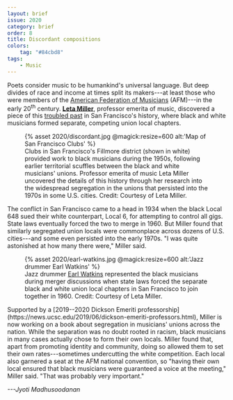 ```yaml
---
layout: brief
issue: 2020
category: brief
order: 8
title: Discordant compositions
colors:
    tag: "#84cbd8"
tags:
    - Music
---
```

Poets consider music to be humankind's universal language. But deep
divides of race and income at times split its makers---at least those
who were members of the [American Federation of
Musicians](https://www.afm.org/) (AFM)---in the early 20<sup>th</sup> century.
[**Leta Miller**](https://music.ucsc.edu/people/leta-miller), professor
emerita of music, discovered a piece of this [troubled
past](https://www.cambridge.org/core/journals/journal-of-the-society-for-american-music/article/racial-segregation-and-the-san-francisco-musicians-union-192360/AF0DDC13BFB01F3B76E11C881103F85B)
in San Francisco's history, where black and white musicians formed
separate, competing union local chapters.
<figure class="right">
  {% asset 2020/discordant.jpg @magick:resize=600 alt:'Map of San Francisco Clubs' %}<figcaption>Clubs in San Francisco's Fillmore district (shown in white) provided work to black musicians during the 1950s, following earlier territorial scuffles between the black and white musicians' unions. Professor emerita of music Leta Miller uncovered the details of this history through her research into the widespread segregation in the unions that persisted into the 1970s in some U.S. cities. Credit: Courtesy of Leta Miller.</figcaption>
</figure>

The conflict in San Francisco came to a head in 1934 when the black
Local 648 sued their white counterpart, Local 6, for attempting to
control all gigs. State laws eventually forced the two to merge in 1960.
But Miller found that similarly segregated union locals were commonplace
across dozens of U.S. cities---and some even persisted into the early
1970s. "I was quite astonished at how many there were," Miller said.
<figure class="left">
  {% asset 2020/earl-watkins.jpg @magick:resize=600 alt:'Jazz drummer Earl Watkins' %}<figcaption>Jazz drummer <a href="https://afm6.org/member-profile/earl-watkins-mr-lucky/">Earl
Watkins</a>
represented the black musicians during merger discussions when state
laws forced the separate black and white union local chapters in San
Francisco to join together in 1960. Credit: Courtesy of Leta Miller.</figcaption>
</figure>
Supported by a [2019--2020 Dickson Emeriti
professorship](https://news.ucsc.edu/2019/06/dickson-emeriti-professors.html), Miller is now working on a book about segregation in musicians' unions
across the nation. While the separation was no doubt rooted in racism,
black musicians in many cases actually chose to form their own locals.
Miller found that, apart from promoting identity and community, doing so
allowed them to set their own rates---sometimes undercutting the white
competition. Each local also garnered a seat at the AFM national
convention, so "having their own local ensured that black musicians were
guaranteed a voice at the meeting," Miller said. "That was probably very
important."

*---Jyoti Madhusoodanan*
